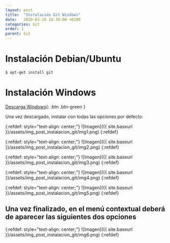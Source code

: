 ```yaml
---
layout: post
title:  "Instalación Git Windows"
date:   2020-03-10 14:30:00 +0200
categories: Git
order: 1
parent: Git
---
```


# Instalación Debian/Ubuntu

```console
$ apt-get install git
```

# Instalación Windows

[Descarga Windows](https://git-scm.com/download/win){: .btn .btn-green }

Una vez descargado, instalar con todas las opciones por defecto:

{:refdef: style="text-align: center;"}
![Imagen]({{ site.baseurl }}/assets/img_post_instalacion_git/img1.png)
{:refdef}

{:refdef: style="text-align: center;"}
![Imagen]({{ site.baseurl }}/assets/img_post_instalacion_git/img2.png)
{:refdef}

{:refdef: style="text-align: center;"}
![Imagen]({{ site.baseurl }}/assets/img_post_instalacion_git/img3.png)
{:refdef}

{:refdef: style="text-align: center;"}
![Imagen]({{ site.baseurl }}/assets/img_post_instalacion_git/img4.png)
{:refdef}

{:refdef: style="text-align: center;"}
![Imagen]({{ site.baseurl }}/assets/img_post_instalacion_git/img5.png)
{:refdef}

## Una vez finalizado, en el menú contextual deberá de aparecer las siguientes dos opciones

{:refdef: style="text-align: center;"}
![Imagen]({{ site.baseurl }}/assets/img_post_instalacion_git/img6.png)
{:refdef}
